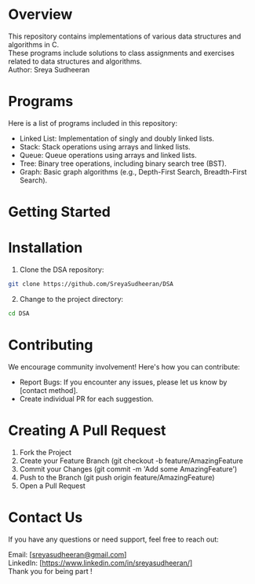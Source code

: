 # Overview
This repository contains implementations of various data structures and algorithms in C.<br>
These programs include solutions to class assignments and exercises related to data structures and algorithms.<br>
Author: Sreya Sudheeran
# Programs
Here is a list of programs included in this repository:

- Linked List: Implementation of singly and doubly linked lists.
- Stack: Stack operations using arrays and linked lists.
- Queue: Queue operations using arrays and linked lists.
- Tree: Binary tree operations, including binary search tree (BST).
- Graph: Basic graph algorithms (e.g., Depth-First Search, Breadth-First Search).

# Getting Started
# Installation
1. Clone the DSA repository:
```bash
git clone https://github.com/SreyaSudheeran/DSA
```
2. Change to the project directory:
```bash
cd DSA
```

# Contributing
We encourage community involvement! Here's how you can contribute:<br>
- Report Bugs: If you encounter any issues, please let us know by [contact method].<br>
- Create individual PR for each suggestion.<br>

# Creating A Pull Request<br>
1. Fork the Project<br>
2. Create your Feature Branch (git checkout -b feature/AmazingFeature<br>
3. Commit your Changes (git commit -m 'Add some AmazingFeature')<br>
4. Push to the Branch (git push origin feature/AmazingFeature)<br>
5. Open a Pull Request<br>

# Contact Us
If you have any questions or need support, feel free to reach out:<br>

Email: [sreyasudheeran@gmail.com]<br>
LinkedIn: [https://www.linkedin.com/in/sreyasudheeran/]<br>
Thank you for being part !<br>
